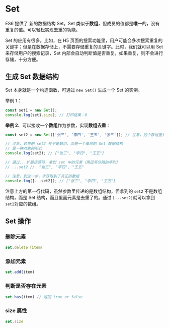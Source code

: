 #  Set

ES6 提供了 新的数据结构 Set。Set 类似于**数组**，但成员的值都是**唯一**的，没有重复的值。可以轻松实现去重的功能。

Set 的应用有很多。比如，在 H5 页面的搜索功能里，用户可能会多次搜索重复的关键字；但是在数据存储上，不需要存储重复的关键字。此时，我们就可以用 Set 来存储用户的搜索记录，Set 内部会自动判断值是否重复，如果重复，则不会进行存储，十分方便。

## 生成 Set 数据结构

Set 本身就是一个构造函数，可通过 `new Set()` 生成一个 Set 的实例。

举例 1：

```js
const set1 = new Set();
console.log(set1.size); // 打印结果：0
```

**举例 2**、可以接收一个**数组**作为参数，实现**数组去重**：

```js
const set2 = new Set(['张三', '李四', '王五', '张三']); // 注意，这个数组里有重复的值

// 注意，这里的 set2 并不是数组，而是一个单纯的 Set 数据结构
// 是一种对象的形式
console.log(set2); // {"张三", "李四", "王五"}

// 通过...扩展运算符，拿到 set 中的元素（用逗号分隔的序列）
// ...set2 //  "张三", "李四", "王五"

// 注意，到这一步，才获取到了真正的数组
console.log([...set2]); // ["张三", "李四", "王五"]
```

注意上方的第一行代码，虽然参数里传递的是数组结构，但拿到的 `set2` 不是数组结构，而是 Set 结构，而且里面元素是去重了的。通过 `[...set2]`就可以拿到`set2`对应的数组。

## Set 操作

### 删除元素

```js
set.delete（item）
```

### 添加元素

```js
set.add(item)
```

### 判断是否存在元素

```js
set.has(item) // 返回 true or false
```

### size 属性

```js
set.size
```


